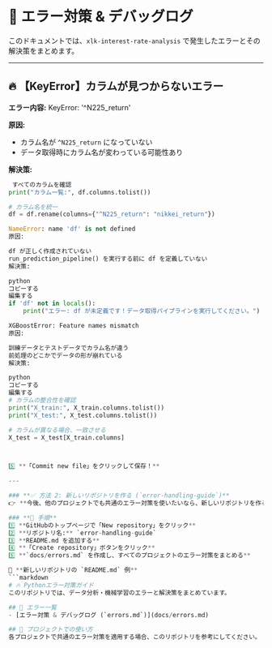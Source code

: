 # 🚀 エラー対策 & デバッグログ
このドキュメントでは、`xlk-interest-rate-analysis` で発生したエラーとその解決策をまとめます。

---

## 🔥 **【KeyError】カラムが見つからないエラー**
**エラー内容:**
KeyError: '^N225_return'

**原因:**  
- カラム名が `^N225_return` になっていない  
- データ取得時にカラム名が変わっている可能性あり  

**解決策:**
```python
 すべてのカラムを確認
print("カラム一覧:", df.columns.tolist())

# カラム名を統一
df = df.rename(columns={"^N225_return": "nikkei_return"})

NameError: name 'df' is not defined
原因:

df が正しく作成されていない
run_prediction_pipeline() を実行する前に df を定義していない
解決策:

python
コピーする
編集する
if 'df' not in locals():
    print("エラー: df が未定義です！データ取得パイプラインを実行してください。")

XGBoostError: Feature names mismatch
原因:

訓練データとテストデータでカラム名が違う
前処理のどこかでデータの形が崩れている
解決策:

python
コピーする
編集する
# カラムの整合性を確認
print("X_train:", X_train.columns.tolist())
print("X_test:", X_test.columns.tolist())

# カラムが異なる場合、一致させる
X_test = X_test[X_train.columns]



5️⃣ **「Commit new file」をクリックして保存！**

---

### **✅ 方法 2: 新しいリポジトリを作る (`error-handling-guide`)**
👉 **今後、他のプロジェクトでも共通のエラー対策を使いたいなら、新しいリポジトリを作るのもアリ！**

### **📌 手順**
1️⃣ **GitHubのトップページで「New repository」をクリック**  
2️⃣ **リポジトリ名:** `error-handling-guide`  
3️⃣ **README.md を追加する**  
4️⃣ **「Create repository」ボタンをクリック**  
5️⃣ **`docs/errors.md` を作成し、すべてのプロジェクトのエラー対策をまとめる**  

📌 **新しいリポジトリの `README.md` 例**
```markdown
# 🔥 Pythonエラー対策ガイド
このリポジトリでは、データ分析・機械学習のエラーと解決策をまとめています。

## 📌 エラー一覧
- [エラー対策 & デバッグログ (`errors.md`)](docs/errors.md)

## 📂 プロジェクトでの使い方
各プロジェクトで共通のエラー対策を適用する場合、このリポジトリを参考にしてください。
